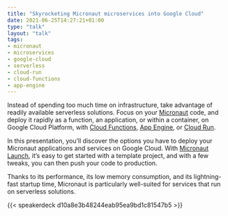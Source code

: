 ```yaml
---
title: "Skyrocketing Micronaut microservices into Google Cloud"
date: 2021-06-25T14:27:21+01:00
type: "talk"
layout: "talk"
tags:
- micronaut
- microservices
- google-cloud
- serverless
- cloud-run
- cloud-functions
- app-engine
---
```


Instead of spending too much time on infrastructure, take advantage of readily available serverless solutions. Focus on your [Micronaut](https://micronaut.io/) code, and deploy it rapidly as a function, an application, or within a container, on Google Cloud Platform, 
with [Cloud Functions](https://cloud.google.com/functions), 
[App Engine](https://cloud.google.com/appengine), 
or [Cloud Run](https://cloud.google.com/run).

In this presentation, you’ll discover the options you have to deploy your Micronaut applications and services on Google Cloud. With [Micronaut Launch](https://micronaut.io/launch/), it’s easy to get started with a template project, and with a few tweaks, you can then push your code to production.

Thanks to its performance, its low memory consumption, and its lightning-fast startup time, Micronaut is particularly well-suited for services that run on serverless solutions.

{{< speakerdeck d10a8e3b48244eab95ea9bd1c81547b5 >}}